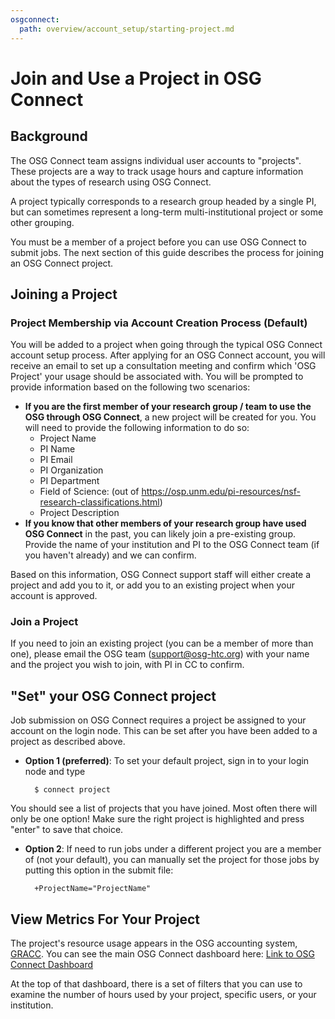 ```yaml
---
osgconnect:
  path: overview/account_setup/starting-project.md
---
```


Join and Use a Project in OSG Connect 
====================================



## Background

The OSG Connect team assigns individual user accounts to "projects". These projects 
are a way to track usage hours and capture information about the types of 
research using OSG Connect. 

A project typically corresponds to a research group headed by a single PI, but can 
sometimes represent a long-term multi-institutional project or some other grouping. 

You must be a member of a project before you can use OSG Connect to submit jobs. 
The next section of this guide describes the process for joining an OSG Connect project. 

## Joining a Project

### Project Membership via Account Creation Process (Default)

You will be added to a project when going through the typical 
OSG Connect account setup process. After applying for an OSG Connect account, 
you will receive an email to set up a consultation meeting and confirm which 
'OSG Project' your usage should be associated with. You will be prompted to provide information 
based on the following two scenarios: 

- **If you are the first member of your research group / team to use the OSG through 
OSG Connect**, a new project will be created for you. You will need to provide the following information to do so: 
	-    Project Name
	-    PI Name
	-    PI Email
	-    PI Organization
	-    PI Department
	-    Field of Science: (out of https://osp.unm.edu/pi-resources/nsf-research-classifications.html)
	-    Project Description
- **If you know that other members of your research group have used OSG Connect** in the past, 
you can likely join a pre-existing group. Provide the name of your institution and PI 
to the OSG Connect team (if you haven't already) and we can confirm. 

Based on this information, OSG Connect support staff will either create a project and 
add you to it, or add you to an existing project when your account is approved. 

### Join a Project

If you need to join an existing project (you can be a member of more than one), please email the 
OSG team (support@osg-htc.org) with your name and the project 
you wish to join, with PI in CC to confirm.

## "Set" your OSG Connect project

Job submission on OSG Connect requires a project be assigned to your account 
on the login node. This can be set after you have been added to a project as 
described above.
 
* **Option 1 (preferred)**: To set your default project, sign in to your login node and type 

		$ connect project 

You should see a list of projects that you have joined. Most often there will 
only be one option! Make sure the right project is highlighted and press "enter" 
to save that choice. 

* **Option 2**: If need to run jobs under a different project you are a member of (not your default), you can manually 
set the project for those jobs by putting this option in the submit file: 

	    +ProjectName="ProjectName"

## View Metrics For Your Project

The project's resource usage appears in the OSG accounting system, [GRACC](https://gracc.opensciencegrid.org/d/000000033/osg-project-accounting?orgId=1). 
You can see the main OSG Connect dashboard here: [Link to OSG Connect Dashboard](https://gracc.opensciencegrid.org/d/000000099/osg-connect-summary-osgconnect-net-submit-hosts-only?orgId=1)

At the top of that dashboard, there is a set of filters that you can use to examine 
the number of hours used by your project, specific users, or your institution.